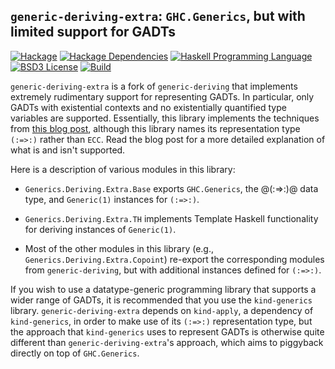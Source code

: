 ## `generic-deriving-extra`: `GHC.Generics`, but with limited support for GADTs
[![Hackage](https://img.shields.io/hackage/v/generic-deriving-extra.svg)][Hackage: generic-deriving-extra]
[![Hackage Dependencies](https://img.shields.io/hackage-deps/v/generic-deriving-extra.svg)](http://packdeps.haskellers.com/reverse/generic-deriving-extra)
[![Haskell Programming Language](https://img.shields.io/badge/language-Haskell-blue.svg)][Haskell.org]
[![BSD3 License](http://img.shields.io/badge/license-BSD3-brightgreen.svg)][tl;dr Legal: BSD3]
[![Build](https://img.shields.io/travis/RyanGlScott/generic-deriving-extra.svg)](https://travis-ci.org/RyanGlScott/generic-deriving-extra)

[Hackage: generic-deriving-extra]:
  http://hackage.haskell.org/package/generic-deriving-extra
  "generic-deriving-extra package on Hackage"
[Haskell.org]:
  http://www.haskell.org
  "The Haskell Programming Language"
[tl;dr Legal: BSD3]:
  https://tldrlegal.com/license/bsd-3-clause-license-%28revised%29
  "BSD 3-Clause License (Revised)"

`generic-deriving-extra` is a fork of `generic-deriving` that implements
extremely rudimentary support for representing GADTs. In particular, only GADTs
with existential contexts and no existentially quantified type variables are
supported. Essentially, this library implements the techniques from
[this blog post](https://ryanglscott.github.io/2018/02/11/how-to-derive-generic-for-some-gadts/),
although this library names its representation type `(:=>:)` rather than `ECC`.
Read the blog post for a more detailed explanation of what is and isn't
supported.

Here is a description of various modules in this library:

* `Generics.Deriving.Extra.Base` exports `GHC.Generics`, the @(:=>:)@ data
  type, and `Generic(1)` instances for `(:=>:)`.

* `Generics.Deriving.Extra.TH` implements Template Haskell functionality for
  deriving instances of `Generic(1)`.

* Most of the other modules in this library (e.g.,
  `Generics.Deriving.Extra.Copoint`) re-export the corresponding modules from
  `generic-deriving`, but with additional instances defined for `(:=>:)`.

If you wish to use a datatype-generic programming library that supports a wider
range of GADTs, it is recommended that you use the `kind-generics` library.
`generic-deriving-extra` depends on `kind-apply`, a dependency of
`kind-generics`, in order to make use of its `(:=>:)` representation type, but
the approach that `kind-generics` uses to represent GADTs is otherwise quite
different than `generic-deriving-extra`'s approach, which aims to piggyback
directly on top of `GHC.Generics`.
